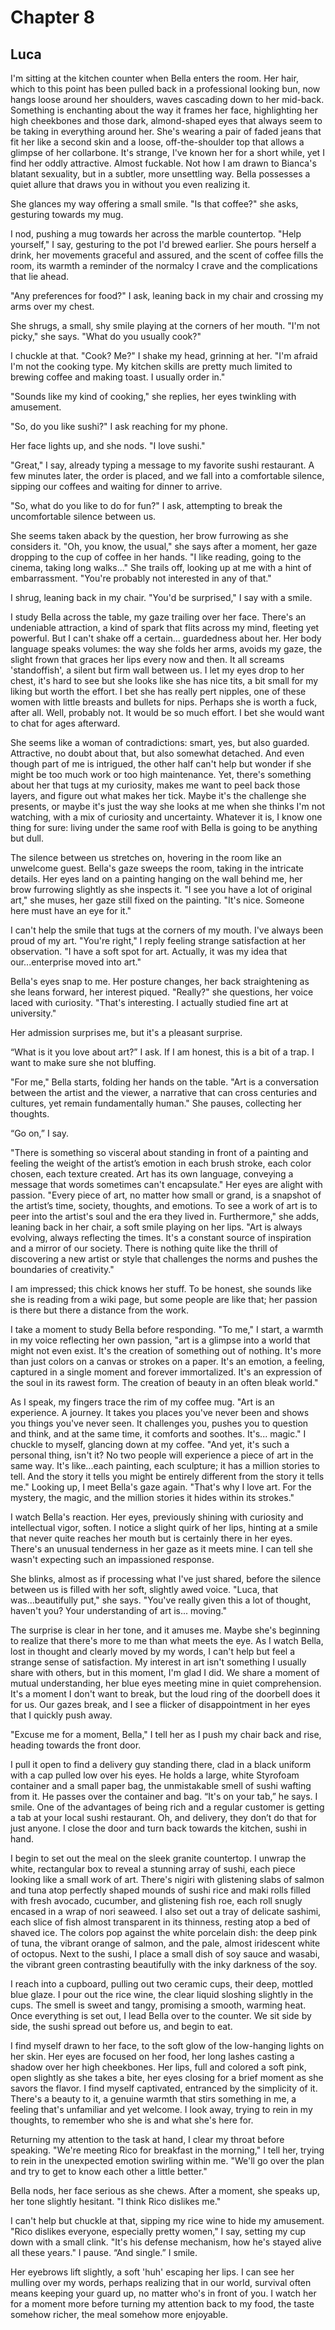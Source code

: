 # Chapter 8
## Luca
 
I'm sitting at the kitchen counter when Bella enters the room. Her hair, which to this point has been pulled back in a professional looking bun, now hangs loose around her shoulders, waves cascading down to her mid-back. Something is enchanting about the way it frames her face, highlighting her high cheekbones and those dark, almond-shaped eyes that always seem to be taking in everything around her. She's wearing a pair of faded jeans that fit her like a second skin and a loose, off-the-shoulder top that allows a glimpse of her collarbone. It's strange, I've known her for a short while, yet I find her oddly attractive. Almost fuckable. Not how I am drawn to Bianca's blatant sexuality, but in a subtler, more unsettling way. Bella possesses a quiet allure that draws you in without you even realizing it.
 
She glances my way offering a small smile. "Is that coffee?" she asks, gesturing towards my mug.
 
I nod, pushing a mug towards her across the marble countertop. "Help yourself," I say, gesturing to the pot I'd brewed earlier. She pours herself a drink, her movements graceful and assured, and the scent of coffee fills the room, its warmth a reminder of the normalcy I crave and the complications that lie ahead.
 
"Any preferences for food?" I ask, leaning back in my chair and crossing my arms over my chest.
 
She shrugs, a small, shy smile playing at the corners of her mouth. "I'm not picky," she says. "What do you usually cook?"
 
I chuckle at that. "Cook? Me?" I shake my head, grinning at her. "I'm afraid I'm not the cooking type. My kitchen skills are pretty much limited to brewing coffee and making toast. I usually order in."
 
"Sounds like my kind of cooking," she replies, her eyes twinkling with amusement.
 
"So, do you like sushi?" I ask reaching for my phone.
 
Her face lights up, and she nods. "I love sushi."
 
"Great," I say, already typing a message to my favorite sushi restaurant. A few minutes later, the order is placed, and we fall into a comfortable silence, sipping our coffees and waiting for dinner to arrive.
 
"So, what do you like to do for fun?" I ask, attempting to break the uncomfortable silence between us.
 
She seems taken aback by the question, her brow furrowing as she considers it. "Oh, you know, the usual," she says after a moment, her gaze dropping to the cup of coffee in her hands. "I like reading, going to the cinema, taking long walks..." She trails off, looking up at me with a hint of embarrassment. "You're probably not interested in any of that."
 
I shrug, leaning back in my chair. "You'd be surprised," I say with a smile.
 
I study Bella across the table, my gaze trailing over her face. There's an undeniable attraction, a kind of spark that flits across my mind, fleeting yet powerful. But I can't shake off a certain... guardedness about her. Her body language speaks volumes: the way she folds her arms, avoids my gaze, the slight frown that graces her lips every now and then. It all screams 'standoffish', a silent but firm wall between us. I let my eyes drop to her chest, it's hard to see but she looks like she has nice tits, a bit small for my liking but worth the effort. I bet she has really pert nipples, one of these women with little breasts and bullets for nips. Perhaps she is worth a fuck, after all. Well, probably not. It would be so much effort. I bet she would want to chat for ages afterward.
 
She seems like a woman of contradictions: smart, yes, but also guarded. Attractive, no doubt about that, but also somewhat detached. And even though part of me is intrigued, the other half can't help but wonder if she might be too much work or too high maintenance. Yet, there's something about her that tugs at my curiosity, makes me want to peel back those layers, and figure out what makes her tick. Maybe it's the challenge she presents, or maybe it's just the way she looks at me when she thinks I'm not watching, with a mix of curiosity and uncertainty. Whatever it is, I know one thing for sure: living under the same roof with Bella is going to be anything but dull.
 
The silence between us stretches on, hovering in the room like an unwelcome guest. Bella's gaze sweeps the room, taking in the intricate details. Her eyes land on a painting hanging on the wall behind me, her brow furrowing slightly as she inspects it. "I see you have a lot of original art," she muses, her gaze still fixed on the painting. "It's nice. Someone here must have an eye for it."
 
I can't help the smile that tugs at the corners of my mouth. I've always been proud of my art. "You're right," I reply feeling strange satisfaction at her observation. "I have a soft spot for art. Actually, it was my idea that our...enterprise moved into art."
 
Bella's eyes snap to me. Her posture changes, her back straightening as she leans forward, her interest piqued. "Really?" she questions, her voice laced with curiosity. "That's interesting. I actually studied fine art at university."
 
Her admission surprises me, but it's a pleasant surprise.
 
“What is it you love about art?” I ask. If I am honest, this is a bit of a trap. I want to make sure she not bluffing.
 
"For me," Bella starts, folding her hands on the table. "Art is a conversation between the artist and the viewer, a narrative that can cross centuries and cultures, yet remain fundamentally human." She pauses, collecting her thoughts.
 
“Go on,” I say.
 
"There is something so visceral about standing in front of a painting and feeling the weight of the artist’s emotion in each brush stroke, each color chosen, each texture created. Art has its own language, conveying a message that words sometimes can't encapsulate." Her eyes are alight with passion. "Every piece of art, no matter how small or grand, is a snapshot of the artist’s time, society, thoughts, and emotions. To see a work of art is to peer into the artist's soul and the era they lived in. Furthermore," she adds, leaning back in her chair, a soft smile playing on her lips. "Art is always evolving, always reflecting the times. It's a constant source of inspiration and a mirror of our society. There is nothing quite like the thrill of discovering a new artist or style that challenges the norms and pushes the boundaries of creativity."
 
I am impressed; this chick knows her stuff. To be honest, she sounds like she is reading from a wiki page, but some people are like that; her passion is there but there a distance from the work.
 
I take a moment to study Bella before responding. "To me," I start, a warmth in my voice reflecting her own passion, "art is a glimpse into a world that might not even exist. It's the creation of something out of nothing. It's more than just colors on a canvas or strokes on a paper. It's an emotion, a feeling, captured in a single moment and forever immortalized. It's an expression of the soul in its rawest form. The creation of beauty in an often bleak world."
 
As I speak, my fingers trace the rim of my coffee mug. "Art is an experience. A journey. It takes you places you've never been and shows you things you've never seen. It challenges you, pushes you to question and think, and at the same time, it comforts and soothes. It's... magic." I chuckle to myself, glancing down at my coffee. "And yet, it's such a personal thing, isn't it? No two people will experience a piece of art in the same way. It's like...each painting, each sculpture; it has a million stories to tell. And the story it tells you might be entirely different from the story it tells me." Looking up, I meet Bella's gaze again. "That's why I love art. For the mystery, the magic, and the million stories it hides within its strokes."
 
I watch Bella's reaction. Her eyes, previously shining with curiosity and intellectual vigor, soften. I notice a slight quirk of her lips, hinting at a smile that never quite reaches her mouth but is certainly there in her eyes. There's an unusual tenderness in her gaze as it meets mine. I can tell she wasn't expecting such an impassioned response.
 
She blinks, almost as if processing what I've just shared, before the silence between us is filled with her soft, slightly awed voice. "Luca, that was...beautifully put," she says. "You've really given this a lot of thought, haven't you? Your understanding of art is... moving."
 
The surprise is clear in her tone, and it amuses me. Maybe she's beginning to realize that there's more to me than what meets the eye. As I watch Bella, lost in thought and clearly moved by my words, I can't help but feel a strange sense of satisfaction. My interest in art isn't something I usually share with others, but in this moment, I'm glad I did. We share a moment of mutual understanding, her blue eyes meeting mine in quiet comprehension. It's a moment I don't want to break, but the loud ring of the doorbell does it for us. Our gazes break, and I see a flicker of disappointment in her eyes that I quickly push away.
 
"Excuse me for a moment, Bella," I tell her as I push my chair back and rise, heading towards the front door.
 
I pull it open to find a delivery guy standing there, clad in a black uniform with a cap pulled low over his eyes. He holds a large, white Styrofoam container and a small paper bag, the unmistakable smell of sushi wafting from it. He passes over the container and bag. “It's on your tab,” he says. I smile. One of the advantages of being rich and a regular customer is getting a tab at your local sushi restaurant. Oh, and delivery, they don’t do that for just anyone. I close the door and turn back towards the kitchen, sushi in hand.
 
I begin to set out the meal on the sleek granite countertop. I unwrap the white, rectangular box to reveal a stunning array of sushi, each piece looking like a small work of art. There's nigiri with glistening slabs of salmon and tuna atop perfectly shaped mounds of sushi rice and maki rolls filled with fresh avocado, cucumber, and glistening fish roe, each roll snugly encased in a wrap of nori seaweed. I also set out a tray of delicate sashimi, each slice of fish almost transparent in its thinness, resting atop a bed of shaved ice. The colors pop against the white porcelain dish: the deep pink of tuna, the vibrant orange of salmon, and the pale, almost iridescent white of octopus. Next to the sushi, I place a small dish of soy sauce and wasabi, the vibrant green contrasting beautifully with the inky darkness of the soy.
 
I reach into a cupboard, pulling out two ceramic cups, their deep, mottled blue glaze. I pour out the rice wine, the clear liquid sloshing slightly in the cups. The smell is sweet and tangy, promising a smooth, warming heat. Once everything is set out, I lead Bella over to the counter. We sit side by side, the sushi spread out before us, and begin to eat.
 
I find myself drawn to her face, to the soft glow of the low-hanging lights on her skin. Her eyes are focused on her food, her long lashes casting a shadow over her high cheekbones. Her lips, full and colored a soft pink, open slightly as she takes a bite, her eyes closing for a brief moment as she savors the flavor. I find myself captivated, entranced by the simplicity of it. There's a beauty to it, a genuine warmth that stirs something in me, a feeling that's unfamiliar and yet welcome. I look away, trying to rein in my thoughts, to remember who she is and what she's here for.
 
Returning my attention to the task at hand, I clear my throat before speaking. "We're meeting Rico for breakfast in the morning," I tell her, trying to rein in the unexpected emotion swirling within me. "We'll go over the plan and try to get to know each other a little better."
 
Bella nods, her face serious as she chews. After a moment, she speaks up, her tone slightly hesitant. "I think Rico dislikes me."
 
I can't help but chuckle at that, sipping my rice wine to hide my amusement. "Rico dislikes everyone, especially pretty women," I say, setting my cup down with a small clink. "It's his defense mechanism, how he's stayed alive all these years." I pause. “And single.” I smile.
 
Her eyebrows lift slightly, a soft 'huh' escaping her lips. I can see her mulling over my words, perhaps realizing that in our world, survival often means keeping your guard up, no matter who's in front of you. I watch her for a moment more before turning my attention back to my food, the taste somehow richer, the meal somehow more enjoyable.